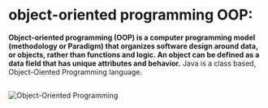 # object-oriented programming OOP:
<b> Object-oriented programming (OOP) is a computer programming model (methodology or Paradigm) that organizes software design around data, or objects, rather than functions and logic. 
An object can be defined as a data field that has unique attributes and behavior.</b>
Java is a class based, Object-Oiented Programming language.
##

![Object-Oriented Programming](https://user-images.githubusercontent.com/63553675/157548762-ca053a4e-7302-4942-b110-5429d1a1ee1e.png)
